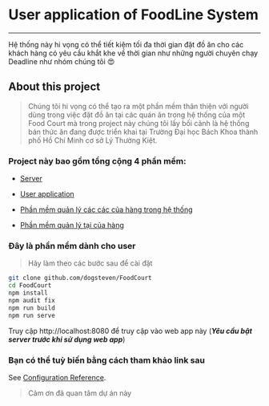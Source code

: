 # User application of FoodLine System
------
Hệ thống này hi vọng có thể tiết kiệm tối đa thời gian đặt đồ ăn cho các khách hàng có yêu cầu khắt khe về thời gian như những người chuyên chạy Deadline như nhóm chúng tôi :heart_eyes:

## About this project
> Chúng tôi hi vọng có thể tạo ra một phần mềm thân thiện với người dùng trong việc đặt đồ ăn tại các quán ăn trong hệ thống của một Food Court  mà trong project này chúng tôi lấy bối cảnh là hệ thống bán thức ăn đang được triển khai tại Trường Đại học Bách Khoa thành phố Hồ Chí Minh cơ sở Lý Thường Kiệt.

### Project này bao gồm tổng cộng 4 phần mềm:
* [Server](github.com/dogsteven/FoodCourtSystem)

* [User application](github.com/dogsteven/FoodCourt)

* [Phần mềm quản lý các các của hàng trong hệ thống](github.com/dogsteven/food-court-manager)

* [Phần mềm quản lý tại của hàng](github.com/dogsteven/food-court-management)
### Đây là phần mềm dành cho user
> Hãy làm theo các bước sau để cài đặt 
```bash
git clone github.com/dogsteven/FoodCourt
cd FoodCourt
npm install
npm audit fix
npm run build
npm run serve
```
Truy cập http://localhost:8080 để truy cập vào web app này (***Yêu cầu bật server trước khi sử dụng web app***)
### Bạn có thể tuỳ biến bằng cách tham khảo link sau
See [Configuration Reference](https://cli.vuejs.org/config/).

> Cảm ơn đã quan tâm dự án này
